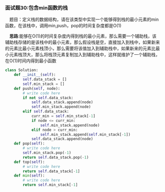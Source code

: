 ### 面试题30:包含min函数的栈

&emsp;题目：定义栈的数据结构，请在该类型中实现一个能够得到栈的最小元素的min函数，在该栈中，调用min,push，pop的时间复杂度都是O(1)

&emsp;**思路**:能够在O(1)的时间复杂度内得到栈的最小元素，那么需要一个辅助栈，该辅助栈存储的是该栈中的最小元素，那么假设栈是空，直接加入到栈中，如果新来的元素比最小元素栈顶小，那么需要将该值加入到辅助栈中，如果新来的元素比最小元素栈顶大，那么将栈顶元素复制加入到辅助栈中，这样就维护了一个辅助栈，在O(1)时间内得到最小函数


```python
class Solution:
    def __init__(self):
        self.data_stack = []
        self.min_stack = []
    def push(self, node):
        # write code here
        if not self.data_stack:
            self.data_stack.append(node)
            self.min_stack.append(node)
        elif self.data_stack:
            curr_min = self.min_stack[-1]
            if node <= curr_min:
                self.min_stack.append(node)
            elif node > curr_min:
                self.min_stack.append(self.min_stack[-1])
            self.data_stack.append(node)
    def pop(self):
        # write code here
        self.min_stack.pop(-1)
        return self.data_stack.pop(-1)
    def top(self):
        # write code here
        return self.data_stack[-1]
    def min(self):
        # write code here
        return self.min_stack[-1]
```
